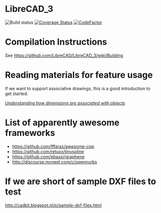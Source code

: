 LibreCAD_3
==========

![Build status](https://api.travis-ci.org/LibreCAD/LibreCAD_3.svg?branch=master) [![Coverage Status](https://coveralls.io/repos/github/LibreCAD/LibreCAD_3/badge.svg?branch=master)](https://coveralls.io/github/LibreCAD/LibreCAD_3?branch=master) [![CodeFactor](https://www.codefactor.io/repository/github/librecad/librecad_3/badge)](https://www.codefactor.io/repository/github/librecad/librecad_3)

Compilation Instructions
==========
See https://github.com/LibreCAD/LibreCAD_3/wiki/Building


Reading materials for feature usage
=========

If we want to support associative drawings, this is a good introduction to get started:

[_Understanding how dimensions are associated with objects_](https://web.archive.org/web/20170318040619/http://www.ellenfinkelstein.com/acadblog/understanding-how-dimensions-are-associated-with-objects/)


List of apparently awesome frameworks
=========
* https://github.com/fffaraz/awesome-cpp
* https://github.com/retuxx/tinyspline
* https://github.com/ebassi/graphene
* http://discourse.mcneel.com/c/opennurbs

If we are short of sample DXF files to test
=========
http://cadkit.blogspot.nl/p/sample-dxf-files.html

